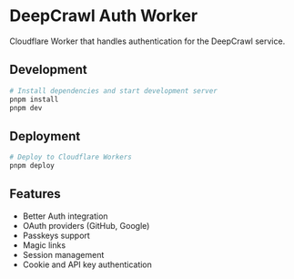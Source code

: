 # DeepCrawl Auth Worker

Cloudflare Worker that handles authentication for the DeepCrawl service.

## Development

```bash
# Install dependencies and start development server
pnpm install
pnpm dev
```

## Deployment

```bash
# Deploy to Cloudflare Workers
pnpm deploy
```

## Features

- Better Auth integration
- OAuth providers (GitHub, Google)
- Passkeys support
- Magic links
- Session management
- Cookie and API key authentication
